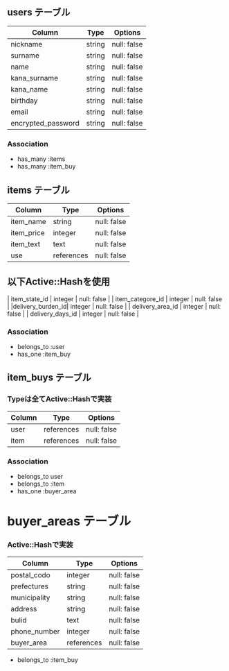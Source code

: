 
## users テーブル

| Column           | Type   | Options     |
| ---------------- | ------ | ----------- |
| nickname         | string | null: false |
| surname          | string | null: false |
| name             | string | null: false |
| kana_surname     | string | null: false |
| kana_name        | string | null: false |
| birthday         | string | null: false |
| email            | string | null: false |
|encrypted_password| string | null: false |
### Association

- has_many :items
- has_many :item_buy

## items テーブル

| Column           | Type      | Options     |
| ---------------- | --------- | ----------- |
| item_name        | string    | null: false |
| item_price       | integer   | null: false |
| item_text        | text      | null: false |
| use              |references | null: false |
 ## 以下Active::Hashを使用
| item_state_id    | integer   | null: false |
| item_categore_id | integer   | null: false |
|delivery_burden_id| integer   | null: false |
| delivery_area_id | integer   | null: false |
| delivery_days_id | integer   | null: false |
### Association

- belongs_to :user
- has_one    :item_buy

## item_buys テーブル
 ### Typeは全てActive::Hashで実装
| Column   | Type        |  Options    |
| -------- | ----------- | ------------|
| user     | references  | null: false |
| item     | references  | null: false |

### Association
- belongs_to user
- belongs_to :item
- has_one    :buyer_area

# buyer_areas テーブル
 ### Active::Hashで実装
| Column         |Type      |  Options     |
| -------------- | -------- | ------------ |
| postal_codo    | integer  |  null: false |
| prefectures    | string   |  null: false |
| municipality   | string   |  null: false |
| address        | string   |  null: false |
| bulid          | text     |  null: false |
| phone_number   | integer  |  null: false |
| buyer_area     |references|  null: false |

- belongs_to :item_buy
